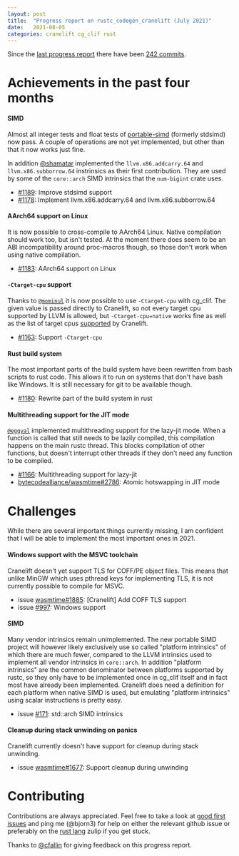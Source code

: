 ```yaml
---
layout: post
title:  "Progress report on rustc_codegen_cranelift (July 2021)"
date:   2021-08-05
categories: cranelift cg_clif rust
---
```


Since the [last progress report](https://bjorn3.github.io/2021/04/13/progress-report-april-2021.html) there have been [242 commits](https://github.com/bjorn3/rustc_codegen_cranelift/compare/29a4a551eb23969cde9a895d081bee682254974c...05677b6bd6c938ed760835d9b1f6514992654ae3).

# Achievements in the past four months

#### SIMD

Almost all integer tests and float tests of [portable-simd](https://github.com/rust-lang/portable-simd/) (formerly stdsimd) now pass. A couple of operations are not yet implemented, but other than that it now works just fine.

In addition [@shamatar](https://github.com/shamatar) implemented the `llvm.x86.addcarry.64` and `llvm.x86.subborrow.64` instrinsics as their first contribution. They are used by some of the `core::arch` SIMD intrinsics that the `num-bigint` crate uses.

* [#1189](https://github.com/bjorn3/rustc_codegen_cranelift/pull/1189): Improve stdsimd support
* [#1178](https://github.com/bjorn3/rustc_codegen_cranelift/pull/1178): Implement llvm.x86.addcarry.64 and llvm.x86.subborrow.64

#### AArch64 support on Linux

It is now possible to cross-compile to AArch64 Linux. Native compilation should work too, but isn't tested. At the moment there does seem to be an ABI incompatibility around proc-macros though, so those don't work when using native compilation.

* [#1183](https://github.com/bjorn3/rustc_codegen_cranelift/pull/1183): AArch64 support on Linux

#### `-Ctarget-cpu` support

Thanks to [`@mominul`](https://github.com/mominul) it is now possible to use `-Ctarget-cpu` with cg_clif. The given value is passed directly to Cranelift, so not every target cpu supported by LLVM is allowed, but `-Ctarget-cpu=native` works fine as well as the list of target cpus [supported] by Cranelift.

* [#1163](https://github.com/bjorn3/rustc_codegen_cranelift/pull/1163): Support `-Ctarget-cpu`

[supported]: https://github.com/bytecodealliance/wasmtime/blob/85f16f488d4a0047e40a885fdacda832d46815e8/cranelift/codegen/meta/src/isa/x86/settings.rs#L168-L212

#### Rust build system

The most important parts of the build system have been rewritten from bash scripts to rust code. This allows it to run on systems that don't have bash like Windows. It is still necessary for git to be available though.

* [#1180](https://github.com/bjorn3/rustc_codegen_cranelift/pull/1180): Rewrite part of the build system in rust

#### Multithreading support for the JIT mode

[`@eggyal`](https://github.com/eggyal) implemented multithreading support for the lazy-jit mode. When a function is called that still needs to be lazily compiled, this compilation happens on the main rustc thread. This blocks compilation of other functions, but doesn't interrupt other threads if they don't need any function to be compiled.

* [#1166](https://github.com/bjorn3/rustc_codegen_cranelift/pull/1166): Multithreading support for lazy-jit
* [bytecodealliance/wasmtime#2786](https://github.com/bytecodealliance/wasmtime/pull/2786): Atomic hotswapping in JIT mode

# Challenges

While there are several important things currently missing, I am confident that I will be able to implement the most important ones in 2021.

#### Windows support with the MSVC toolchain

Cranelift doesn't yet support TLS for COFF/PE object files. This means that unlike MinGW which uses pthread keys for implementing TLS, it is not currently possible to compile for MSVC.

* issue [wasmtime#1885](https://github.com/bytecodealliance/wasmtime/issues/1885): [Cranelift] Add COFF TLS support
* issue [#997](https://github.com/bjorn3/rustc_codegen_cranelift/issues/977): Windows support

#### SIMD

Many vendor intrinsics remain unimplemented. The new portable SIMD project will however likely exclusively use so called "platform intrinsics" of which there are much fewer, compared to the LLVM intrinsics used to implement all vendor intrinsics in `core::arch`. In addition "platform intrinsics" are the common denominator between platforms supported by rustc, so they only have to be implemented once in cg_clif itself and in fact most have already been implemented. Cranelift does need a definition for each platform when native SIMD is used, but emulating "platform intrinsics" using scalar instructions is pretty easy.

* issue [#171](https://github.com/bjorn3/rustc_codegen_cranelift/issues/171): std::arch SIMD intrinsics

#### Cleanup during stack unwinding on panics

Cranelift currently doesn't have support for cleanup during stack unwinding.

* issue [wasmtime#1677](https://github.com/bytecodealliance/wasmtime/issues/1677): Support cleanup during unwinding

# Contributing

Contributions are always appreciated. Feel free to take a look at [good first issues](https://github.com/bjorn3/rustc_codegen_cranelift/issues?q=is%3Aopen+is%3Aissue+label%3A%22good+first+issue%22) and ping me (@bjorn3) for help on either the relevant github issue or preferably on the [rust lang](https://rust-lang.zulipchat.com) zulip if you get stuck.

Thanks to [@cfallin](https://github.com/cfallin) for giving feedback on this progress report.
